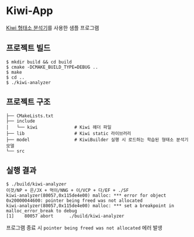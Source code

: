 # Kiwi-App

[Kiwi 형태소 분석기](https://github.com/bab2min/Kiwi)를 사용한 샘플 프로그램

## 프로젝트 빌드
```
$ mkdir build && cd build
$ cmake -DCMAKE_BUILD_TYPE=DEBUG ..
$ make
$ cd ..
$ ./kiwi-analyzer
```

## 프로젝트 구조
```
├── CMakeLists.txt
├── include             
│   └── kiwi              # Kiwi 헤더 파일
├── lib                   # Kiwi static 라이브러리
├── model                 # KiwiBuilder 실행 시 로드하는 학습된 형태소 분석기 모델
└── src
```

## 실행 결과
```
$ ./build/kiwi-analyzer
이것/NP + 은/JX + 먹이/NNG + 이/VCP + 다/EF + ./SF
kiwi-analyzer(80057,0x115de4e00) malloc: *** error for object 0x20000044600: pointer being freed was not allocated
kiwi-analyzer(80057,0x115de4e00) malloc: *** set a breakpoint in malloc_error_break to debug
[1]    80057 abort      ./build/kiwi-analyzer
```

프로그램 종료 시 `pointer being freed was not allocated` 에러 발생

